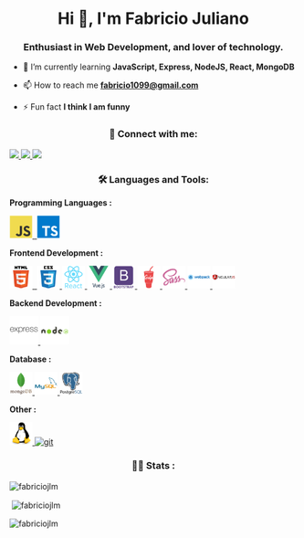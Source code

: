 
<h1 align="center">Hi 👋, I'm Fabricio Juliano</h1>  
<h3 align="center">Enthusiast in Web Development, and lover of technology.</h3>  
  
- 🌱 I’m currently learning **JavaScript, Express, NodeJS, React, MongoDB**  
  
- 📫 How to reach me **fabricio1099@gmail.com**  
  
- ⚡ Fun fact **I think I am funny**  
  
<h3 align="center">📲 Connect with me:</h3>  
<p>
<a href = "https://www.linkedin.com/in/fabriciojuliano" target ="_blank">
<img src="https://img.shields.io/badge/linkedin-%230077B5.svg?&style=for-the-badge&logo=linkedin&logoColor=white"/> </a>
<a href = "https://www.instagram.com/fabriciojlm" target ="_blank">
<img src = "https://img.shields.io/badge/instagram-%23E4405F.svg?&style=for-the-badge&logo=instagram&logoColor=white"> </a>
<a href = "https://www.facebook.com/fabriciojlm/" target ="_blank">
<img src = "https://img.shields.io/badge/facebook-%231877F2.svg?&style=for-the-badge&logo=facebook&logoColor=white"> </a>
 </p>

  
<h3 align="center">🛠 Languages and Tools:</h3>  

 **Programming Languages :**
 
  <a href="https://developer.mozilla.org/en-US/docs/Web/JavaScript" target="_blank"> <img src="https://raw.githubusercontent.com/devicons/devicon/master/icons/javascript/javascript-original.svg" alt="javascript" width="40" height="40"/> </a> <a href="https://www.linux.org/" target="_blank"> <img>  <a href="https://www.typescriptlang.org/" target="_blank"> <img src="https://raw.githubusercontent.com/devicons/devicon/master/icons/typescript/typescript-original.svg" alt="typescript" width="40" height="40"/><a>


 **Frontend Development  :** 
 
<a href="https://www.w3.org/html/" target="_blank"> <img src="https://raw.githubusercontent.com/devicons/devicon/master/icons/html5/html5-original-wordmark.svg" alt="html5" width="40" height="40"/> </a> <a href="https://developer.mozilla.org/en-US/docs/Web/JavaScript" target="_blank"> <img><a href="https://www.w3schools.com/css/" target="_blank"> <img src="https://raw.githubusercontent.com/devicons/devicon/master/icons/css3/css3-original-wordmark.svg" alt="css3" width="40" height="40"/> </a><a href="https://reactjs.org/" target="_blank"> <img src="https://raw.githubusercontent.com/devicons/devicon/master/icons/react/react-original-wordmark.svg" alt="react" width="40" height="40"/> </a><a href="https://vuejs.org/" target="_blank"> <img src="https://raw.githubusercontent.com/devicons/devicon/master/icons/vuejs/vuejs-original-wordmark.svg" alt="vuejs" width="40" height="40"/> </a></a> <a href="https://getbootstrap.com" target="_blank"> <img src="https://raw.githubusercontent.com/devicons/devicon/master/icons/bootstrap/bootstrap-plain-wordmark.svg" alt="bootstrap" width="40" height="40"/> </a><a href="https://gulpjs.com" target="_blank"> <img src="https://raw.githubusercontent.com/devicons/devicon/master/icons/gulp/gulp-plain.svg" alt="gulp" width="40" height="40"/> </a><a href="https://sass-lang.com" target="_blank"> <img src="https://raw.githubusercontent.com/devicons/devicon/master/icons/sass/sass-original.svg" alt="sass" width="40" height="40"/> </a><a href="https://webpack.js.org" target="_blank"> <img src="https://raw.githubusercontent.com/devicons/devicon/d00d0969292a6569d45b06d3f350f463a0107b0d/icons/webpack/webpack-original-wordmark.svg" alt="webpack" width="40" height="40"/> </a><a href="https://angular.io" target="_blank"> <img src="https://raw.githubusercontent.com/devicons/devicon/master/icons/angularjs/angularjs-original-wordmark.svg" alt="angularjs" width="40" height="40"/> </a>


**Backend Development :**

<a href="https://expressjs.com" target="_blank"> <img src="https://raw.githubusercontent.com/devicons/devicon/master/icons/express/express-original-wordmark.svg" alt="express" width="50" height="50"/> </a>     <a href="https://nodejs.org" target="_blank"> <img src="https://raw.githubusercontent.com/devicons/devicon/master/icons/nodejs/nodejs-original-wordmark.svg" alt="nodejs" width="50" height="50"/> </a>





**Database :**

<a href="https://www.mongodb.com/" target="_blank"> <img src="https://raw.githubusercontent.com/devicons/devicon/master/icons/mongodb/mongodb-original-wordmark.svg" alt="mongodb" width="40" height="40"/> </a> <a href="https://www.mysql.com/" target="_blank"> <img src="https://raw.githubusercontent.com/devicons/devicon/master/icons/mysql/mysql-original-wordmark.svg" alt="mysql" width="40" height="40"/> </a><a href="https://www.postgresql.org" target="_blank"> <img src="https://raw.githubusercontent.com/devicons/devicon/master/icons/postgresql/postgresql-original-wordmark.svg" alt="postgresql" width="40" height="40"/> </a>

**Other :**

<a href="https://www.linux.org/" target="_blank"> <img src="https://raw.githubusercontent.com/devicons/devicon/master/icons/linux/linux-original.svg" alt="linux" width="40" height="40"/> </a><a href="https://git-scm.com/" target="_blank"> <img src="https://www.vectorlogo.zone/logos/git-scm/git-scm-icon.svg" alt="git" width="40" height="40"/> </a>


<h3 align="center"> 👨‍💻 Stats :</h3>  

<img align="center" src="https://github-readme-stats.vercel.app/api/top-langs?username=fabriciojlm&show_icons=true&theme=dark&locale=en&layout=compact" alt="fabriciojlm" />
  
&nbsp;<img align="center" src="https://github-readme-stats.vercel.app/api?username=fabriciojlm&show_icons=true&theme=dark&locale=en" alt="fabriciojlm" />
  <br>
  
<img align="center" src="https://github-readme-streak-stats.herokuapp.com/?user=fabriciojlm&theme=dark" alt="fabriciojlm" />
